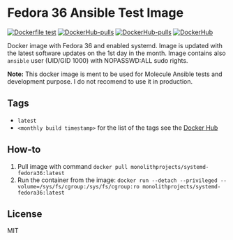 # Fedora 36 Ansible Test Image

[![Dockerfile test](https://github.com/MonolithProjects/docker-systemd-fedora36/actions/workflows/main.yml/badge.svg)](https://github.com/MonolithProjects/docker-systemd-fedora36/actions/workflows/main.yml)
[![DockerHub-pulls](https://img.shields.io/docker/pulls/monolithprojects/systemd-fedora36)](https://hub.docker.com/repository/docker/monolithprojects/systemd-fedora36)
[![DockerHub-pulls](https://img.shields.io/docker/pulls/monolithprojects/systemd-fedora36)](https://hub.docker.com/repository/docker/monolithprojects/systemd-fedora36)
[![DockerHub](https://img.shields.io/docker/image-size/monolithprojects/systemd-fedora36?sort=date)](https://hub.docker.com/repository/docker/monolithprojects/systemd-fedora36)

Docker image with Fedora 36 and enabled systemd. Image is updated with the latest software updates on the 1st day in the month. Image contains also `ansible` user (UID/GID 1000) with NOPASSWD:ALL sudo rights.  

**Note:** This docker image is ment to be used for Molecule Ansible tests and development purpose. I do not recomend to use it in production.

## Tags

- `latest`  
- `<monthly build timestamp>` for the list of the tags see the [Docker Hub](https://hub.docker.com/repository/docker/monolithprojects/systemd-fedora36/tags?page=1)

## How-to

  1. Pull image with command `docker pull monolithprojects/systemd-fedora36:latest`  
  2. Run the container from the image: `docker run --detach --privileged --volume=/sys/fs/cgroup:/sys/fs/cgroup:ro monolithprojects/systemd-fedora36:latest`  

## License

MIT
